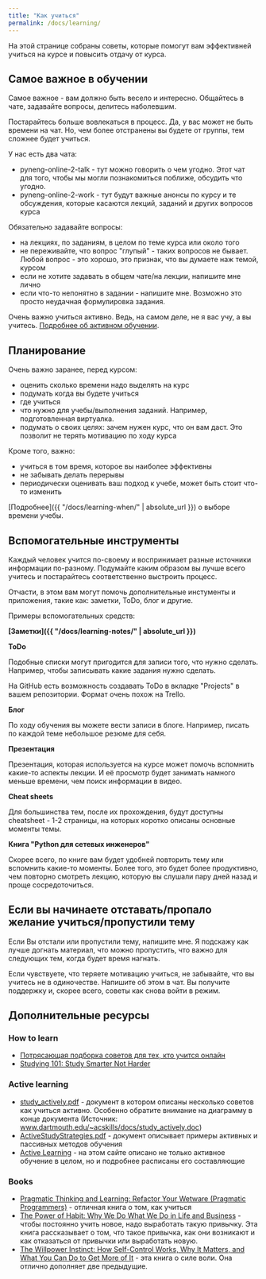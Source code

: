 ```yaml
---
title: "Как учиться"
permalink: /docs/learning/
---
```


На этой странице собраны советы, которые помогут вам эффективней учиться на курсе и повысить отдачу от курса.

## Самое важное в обучении

Самое важное - вам должно быть весело и интересно.
Общайтесь в чате, задавайте вопросы, делитесь наболевшим.

Постарайтесь больше вовлекаться в процесс.
Да, у вас может не быть времени на чат.
Но, чем более отстранены вы будете от группы, тем сложнее будет учиться.

У нас есть два чата:

* pyneng-online-2-talk - тут можно говорить о чем угодно. Этот чат для того, чтобы мы могли познакомиться поближе, обсудить что угодно.
* pyneng-online-2-work - тут будут важные анонсы по курсу и те обсуждения, которые касаются лекций, заданий и других вопросов курса

Обязательно задавайте вопросы:

* на лекциях, по заданиям, в целом по теме курса или около того
* не переживайте, что вопрос "глупый" - таких вопросов не бывает. Любой вопрос - это хорошо, это признак, что вы думаете наж темой, курсом
* если не хотите задавать в общем чате/на лекции, напишите мне лично
* если что-то непонятно в задании - напишите мне. Возможно это просто неудачная формулировка задания.

Очень важно учиться активно.
Ведь, на самом деле, не я вас учу, а вы учитесь.
[Подробнее об активном обучении](https://github.com/pyneng/pyneng-online-jun-jul-2017/tree/master/study#active-learning).

## Планирование

Очень важно заранее, перед курсом:

* оценить сколько времени надо выделять на курс
* подумать когда вы будете учиться
* где учиться
* что нужно для учебы/выполнения заданий. Например, подготовленная виртуалка.
* подумать о своих целях: зачем нужен курс, что он вам даст. Это позволит не терять мотивацию по ходу курса


Кроме того, важно:

* учиться в том время, которое вы наиболее эффективны
* не забывать делать перерывы
* периодически оценивать ваш подход к учебе, может быть стоит что-то изменить

[Подробнее]({{ "/docs/learning-when/" | absolute_url }}) о выборе времени учебы.

## Вспомогательные инструменты

Каждый человек учится по-своему и воспринимает разные источники информации по-разному.
Подумайте каким образом вы лучше всего учитесь и постарайтесь соответственно выстроить процесс.

Отчасти, в этом вам могут помочь дополнительные инстументы и приложения, такие как: заметки, ToDo, блог и другие.

Примеры вспомогательных средств:

__[Заметки]({{ "/docs/learning-notes/" | absolute_url }})__

__ToDo__

Подобные списки могут пригодится для записи того, что нужно сделать.
Например, чтобы записывать какие задания нужно сделать.

На GitHub есть возможность создавать ToDo в вкладке "Projects" в вашем репозитории.
Формат очень похож на Trello.

__Блог__

По ходу обучения вы можете вести записи в блоге.
Например, писать по каждой теме небольшое резюме для себя.

__Презентация__

Презентация, которая используется на курсе может помочь вспомнить какие-то аспекты лекции.
И её просмотр будет занимать намного меньше времени, чем поиск информации в видео.


__Cheat sheets__

Для большинства тем, после их прохождения, будут доступны cheatsheet - 1-2 страницы, на которых коротко описаны основные моменты темы.

__Книга "Python для сетевых инженеров"__

Скорее всего, по книге вам будет удобней повторить тему или вспомнить какие-то моменты.
Более того, это будет более продуктивно, чем повторно смотреть лекцию, которую вы слушали пару дней назад и проще сосредоточиться.


## Если вы начинаете отставать/пропало желание учиться/пропустили тему

Если Вы отстали или пропустили тему, напишите мне.
Я подскажу как лучше догнать материал, что можно пропустить, что важно для следующих тем, когда будет время нагнать.

Если чувствуете, что теряете мотивацию учиться, не забывайте, что вы учитесь не в одиночестве.
Напишите об этом в чат.
Вы получите поддержку и, скорее всего, советы как снова войти в режим.


## Дополнительные ресурсы


### How to learn

* [Потрясающая подборка советов для тех, кто учится онлайн](http://www2.open.ac.uk/students/skillsforstudy/)
* [Studying 101: Study Smarter Not Harder](http://learningcenter.unc.edu/handouts/studying-101-study-smarter-not-harder/)


### Active learning

* [study_actively.pdf](https://github.com/pyneng/pyneng-online-jun-jul-2017/blob/master/study/study_actively.pdf) - документ в котором описаны несколько советов как учиться активно. Особенно обратите внимание на диаграмму в конце документа (Источник: www.dartmouth.edu/~acskills/docs/study_actively.doc)
* [ActiveStudyStrategies.pdf](https://github.com/pyneng/pyneng-online-jun-jul-2017/blob/master/study/ActiveStudyStrategies.pdf) - документ описывает примеры активных и пассивных методов обучения
* [Active Learning](http://www.studygs.net/activelearn.htm) - на этом сайте описано не только активное обучение в целом, но и подробнее расписаны его составляющие

### Books

* [Pragmatic Thinking and Learning: Refactor Your Wetware (Pragmatic Programmers)](https://www.amazon.com/Pragmatic-Thinking-Learning-Refactor-Programmers/dp/1934356050) - отличная книга о том, как учиться
* [The Power of Habit: Why We Do What We Do in Life and Business](https://www.amazon.com/Power-Habit-What-Life-Business/dp/081298160X) - чтобы постоянно учить новое, надо выработать такую привычку. Эта книга рассказывает о том, что такое привычка, как они возникают и как отказаться от привычки или выработать новую.
* [The Willpower Instinct: How Self-Control Works, Why It Matters, and What You Can Do to Get More of It](https://www.amazon.com/Willpower-Instinct-Self-Control-Works-Matters/dp/1583335080) - эта книга о силе воли. Она отлично дополняет две предыдущие.
